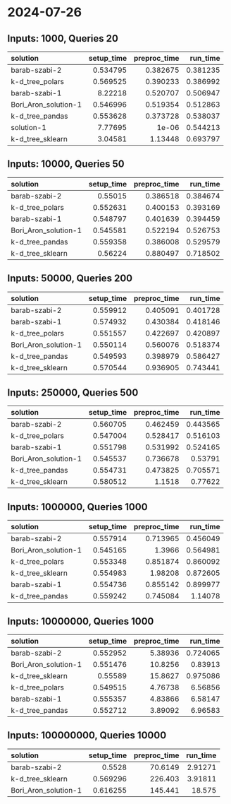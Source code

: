 # 2024-07-26

## Inputs: 1000, Queries 20

| solution             |   setup_time |   preproc_time |   run_time |
|:---------------------|-------------:|---------------:|-----------:|
| barab-szabi-2        |     0.534795 |       0.382675 |   0.381235 |
| k-d_tree_polars      |     0.569525 |       0.390233 |   0.386992 |
| barab-szabi-1        |     8.22218  |       0.520707 |   0.506947 |
| Bori_Aron_solution-1 |     0.546996 |       0.519354 |   0.512863 |
| k-d_tree_pandas      |     0.553628 |       0.373728 |   0.538037 |
| solution-1           |     7.77695  |       1e-06    |   0.544213 |
| k-d_tree_sklearn     |     3.04581  |       1.13448  |   0.693797 |

## Inputs: 10000, Queries 50

| solution             |   setup_time |   preproc_time |   run_time |
|:---------------------|-------------:|---------------:|-----------:|
| barab-szabi-2        |     0.55015  |       0.386518 |   0.384674 |
| k-d_tree_polars      |     0.552631 |       0.400153 |   0.393169 |
| barab-szabi-1        |     0.548797 |       0.401639 |   0.394459 |
| Bori_Aron_solution-1 |     0.545581 |       0.522194 |   0.526753 |
| k-d_tree_pandas      |     0.559358 |       0.386008 |   0.529579 |
| k-d_tree_sklearn     |     0.56224  |       0.880497 |   0.718502 |

## Inputs: 50000, Queries 200

| solution             |   setup_time |   preproc_time |   run_time |
|:---------------------|-------------:|---------------:|-----------:|
| barab-szabi-2        |     0.559912 |       0.405091 |   0.401728 |
| barab-szabi-1        |     0.574932 |       0.430384 |   0.418146 |
| k-d_tree_polars      |     0.551557 |       0.422697 |   0.420897 |
| Bori_Aron_solution-1 |     0.550114 |       0.560076 |   0.518374 |
| k-d_tree_pandas      |     0.549593 |       0.398979 |   0.586427 |
| k-d_tree_sklearn     |     0.570544 |       0.936905 |   0.743441 |

## Inputs: 250000, Queries 500

| solution             |   setup_time |   preproc_time |   run_time |
|:---------------------|-------------:|---------------:|-----------:|
| barab-szabi-2        |     0.560705 |       0.462459 |   0.443565 |
| k-d_tree_polars      |     0.547004 |       0.528417 |   0.516103 |
| barab-szabi-1        |     0.551798 |       0.531992 |   0.524165 |
| Bori_Aron_solution-1 |     0.545537 |       0.736678 |   0.53791  |
| k-d_tree_pandas      |     0.554731 |       0.473825 |   0.705571 |
| k-d_tree_sklearn     |     0.580512 |       1.1518   |   0.77622  |

## Inputs: 1000000, Queries 1000

| solution             |   setup_time |   preproc_time |   run_time |
|:---------------------|-------------:|---------------:|-----------:|
| barab-szabi-2        |     0.557914 |       0.713965 |   0.456049 |
| Bori_Aron_solution-1 |     0.545165 |       1.3966   |   0.564981 |
| k-d_tree_polars      |     0.553348 |       0.851874 |   0.860092 |
| k-d_tree_sklearn     |     0.554983 |       1.98208  |   0.872605 |
| barab-szabi-1        |     0.554736 |       0.855142 |   0.899977 |
| k-d_tree_pandas      |     0.559242 |       0.745084 |   1.14078  |

## Inputs: 10000000, Queries 1000

| solution             |   setup_time |   preproc_time |   run_time |
|:---------------------|-------------:|---------------:|-----------:|
| barab-szabi-2        |     0.552952 |        5.38936 |   0.724065 |
| Bori_Aron_solution-1 |     0.551476 |       10.8256  |   0.83913  |
| k-d_tree_sklearn     |     0.55589  |       15.8627  |   0.975086 |
| k-d_tree_polars      |     0.549515 |        4.76738 |   6.56856  |
| barab-szabi-1        |     0.555357 |        4.83866 |   6.58147  |
| k-d_tree_pandas      |     0.552712 |        3.89092 |   6.96583  |

## Inputs: 100000000, Queries 10000

| solution             |   setup_time |   preproc_time |   run_time |
|:---------------------|-------------:|---------------:|-----------:|
| barab-szabi-2        |     0.5528   |        70.6149 |    2.91271 |
| k-d_tree_sklearn     |     0.569296 |       226.403  |    3.91811 |
| Bori_Aron_solution-1 |     0.616255 |       145.441  |   18.575   |